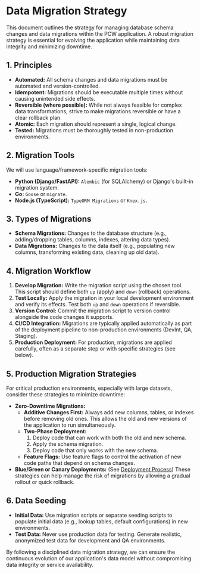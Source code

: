 # Data Migration Strategy

This document outlines the strategy for managing database schema changes and data migrations within the PCW application. A robust migration strategy is essential for evolving the application while maintaining data integrity and minimizing downtime.

## 1. Principles

*   **Automated:** All schema changes and data migrations must be automated and version-controlled.
*   **Idempotent:** Migrations should be executable multiple times without causing unintended side effects.
*   **Reversible (where possible):** While not always feasible for complex data transformations, strive to make migrations reversible or have a clear rollback plan.
*   **Atomic:** Each migration should represent a single, logical change.
*   **Tested:** Migrations must be thoroughly tested in non-production environments.

## 2. Migration Tools

We will use language/framework-specific migration tools:
*   **Python (Django/FastAPI):** `Alembic` (for SQLAlchemy) or Django's built-in migration system.
*   **Go:** `Goose` or `migrate`.
*   **Node.js (TypeScript):** `TypeORM Migrations` or `Knex.js`.

## 3. Types of Migrations

*   **Schema Migrations:** Changes to the database structure (e.g., adding/dropping tables, columns, indexes, altering data types).
*   **Data Migrations:** Changes to the data itself (e.g., populating new columns, transforming existing data, cleaning up old data).

## 4. Migration Workflow

1.  **Develop Migration:** Write the migration script using the chosen tool. This script should define both `up` (apply) and `down` (rollback) operations.
2.  **Test Locally:** Apply the migration in your local development environment and verify its effects. Test both `up` and `down` operations if reversible.
3.  **Version Control:** Commit the migration script to version control alongside the code changes it supports.
4.  **CI/CD Integration:** Migrations are typically applied automatically as part of the deployment pipeline to non-production environments (DevInt, QA, Staging).
5.  **Production Deployment:** For production, migrations are applied carefully, often as a separate step or with specific strategies (see below).

## 5. Production Migration Strategies

For critical production environments, especially with large datasets, consider these strategies to minimize downtime:

*   **Zero-Downtime Migrations:**
    *   **Additive Changes First:** Always add new columns, tables, or indexes before removing old ones. This allows the old and new versions of the application to run simultaneously.
    *   **Two-Phase Deployment:**
        1.  Deploy code that can work with both the old and new schema.
        2.  Apply the schema migration.
        3.  Deploy code that only works with the new schema.
    *   **Feature Flags:** Use feature flags to control the activation of new code paths that depend on schema changes.
*   **Blue/Green or Canary Deployments:** (See [Deployment Process](../../06_deployment_operations/02_deployment_process.md)) These strategies can help manage the risk of migrations by allowing a gradual rollout or quick rollback.

## 6. Data Seeding

*   **Initial Data:** Use migration scripts or separate seeding scripts to populate initial data (e.g., lookup tables, default configurations) in new environments.
*   **Test Data:** Never use production data for testing. Generate realistic, anonymized test data for development and QA environments.

By following a disciplined data migration strategy, we can ensure the continuous evolution of our application's data model without compromising data integrity or service availability.